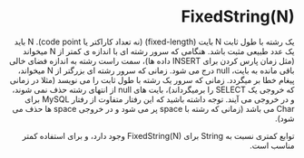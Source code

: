 <div dir="rtl">

# FixedString(N)

یک رشته با طول ثابت N بایت (fixed-length) (نه تعداد کاراکتر یا code point). N باید یک عدد طبیعی مثبت باشد. هنگامی که سرور رشته ای با اندازه ی کمتر از N میخواند (مثل زمان پارس کردن برای INSERT داده ها)، سمت راست رشته به اندازه فضای خالی باقی مانده به بایت، null درج می شود. زمانی که سرور رشته ای بزرگتر از N میخواند، پیغام خطا بر میگردد. زمانی که سرور یک رشته با طول ثابت را می نویسد (مثلا در زمانی که خروجی یک SELECT را برمیگرداند)، بایت های null از انتهای رشته حذف نمی شوند، و در خروجی می آیند. توجه داشته باشید که این رفتار متفاوت از رفتار MySQL برای Char می باشد (زمانی که رشته با space پر می شود و در خروجی space ها حذف می شود).

توابع کمتری نسبت به String برای FixedString(N) وجود دارد، و برای استفاده کمتر مناسب است.

</div>
